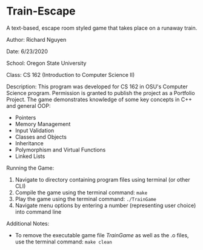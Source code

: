 # Train-Escape
A text-based, escape room styled game that takes place on a runaway train.

Author: Richard Nguyen

Date: 6/23/2020

School: Oregon State University

Class: CS 162 (Introduction to Computer Science II)

Description:
This program was developed for CS 162 in OSU's Computer Science program.
Permission is granted to publish the project as a Portfolio Project.
The game demonstrates knowledge of some key concepts in C++ and general OOP:
* Pointers
* Memory Management
* Input Validation
* Classes and Objects
* Inheritance
* Polymorphism and Virtual Functions
* Linked Lists


Running the Game:
1. Navigate to directory containing program files using terminal (or other CLI)
2. Compile the game using the terminal command: `make`
3. Play the game using the terminal command: `./TrainGame`
4. Navigate menu options by entering a number (representing user choice) into command line

Additional Notes:
* To remove the executable game file *TrainGame* as well as the .o files, use the terminal command: `make clean`
